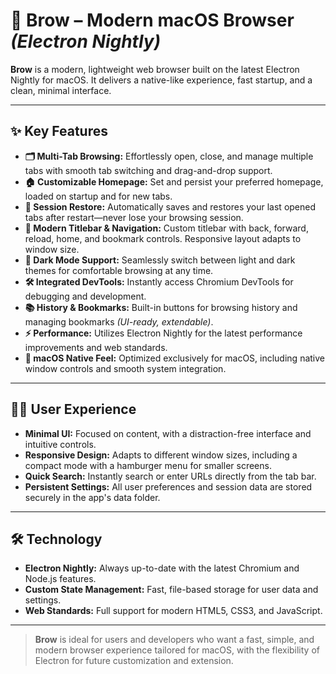 # 🚀 **Brow** – Modern macOS Browser _(Electron Nightly)_

**Brow** is a modern, lightweight web browser built on the latest Electron Nightly for macOS. It delivers a native-like experience, fast startup, and a clean, minimal interface.

---

## ✨ **Key Features**

- **🗂️ Multi-Tab Browsing:** Effortlessly open, close, and manage multiple tabs with smooth tab switching and drag-and-drop support.
- **🏠 Customizable Homepage:** Set and persist your preferred homepage, loaded on startup and for new tabs.
- **💾 Session Restore:** Automatically saves and restores your last opened tabs after restart—never lose your browsing session.
- **🧭 Modern Titlebar & Navigation:** Custom titlebar with back, forward, reload, home, and bookmark controls. Responsive layout adapts to window size.
- **🌙 Dark Mode Support:** Seamlessly switch between light and dark themes for comfortable browsing at any time.
- **🛠️ Integrated DevTools:** Instantly access Chromium DevTools for debugging and development.
- **📚 History & Bookmarks:** Built-in buttons for browsing history and managing bookmarks _(UI-ready, extendable)_.
- **⚡ Performance:** Utilizes Electron Nightly for the latest performance improvements and web standards.
- **🍏 macOS Native Feel:** Optimized exclusively for macOS, including native window controls and smooth system integration.

---

## 🧑‍💻 **User Experience**

- **Minimal UI:** Focused on content, with a distraction-free interface and intuitive controls.
- **Responsive Design:** Adapts to different window sizes, including a compact mode with a hamburger menu for smaller screens.
- **Quick Search:** Instantly search or enter URLs directly from the tab bar.
- **Persistent Settings:** All user preferences and session data are stored securely in the app's data folder.

---

## 🛠️ **Technology**

- **Electron Nightly:** Always up-to-date with the latest Chromium and Node.js features.
- **Custom State Management:** Fast, file-based storage for user data and settings.
- **Web Standards:** Full support for modern HTML5, CSS3, and JavaScript.

---

> **Brow** is ideal for users and developers who want a fast, simple, and modern browser experience tailored for macOS, with the flexibility of Electron for future customization and extension.
